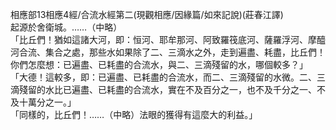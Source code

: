 相應部13相應4經/合流水經第二(現觀相應/因緣篇/如來記說)(莊春江譯)  
起源於舍衛城。……（中略）  
「比丘們！猶如這諸大河，即：恒河、耶牟那河、阿致羅筏底河、薩羅浮河、摩醯河合流、集合之處，那些水如果除了二、三滴水之外，走到遍盡、耗盡，比丘們！你們怎麼想：已遍盡、已耗盡的合流水，與二、三滴殘留的水，哪個較多？」  
「大德！這較多，即：已遍盡、已耗盡的合流水，而二、三滴殘留的水微。二、三滴殘留的水比已遍盡、已耗盡的合流水，實在不及百分之一，也不及千分之一、不及十萬分之一。」  
「同樣的，比丘們！……（中略）法眼的獲得有這麼大的利益。」  
  
  
